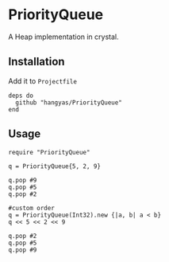 # PriorityQueue

A Heap implementation in crystal.

## Installation

Add it to `Projectfile`

```crystal
deps do
  github "hangyas/PriorityQueue"
end
```

## Usage

```crystal
require "PriorityQueue"

q = PriorityQueue{5, 2, 9}

q.pop #9
q.pop #5
q.pop #2

#custom order
q = PriorityQueue(Int32).new {|a, b| a < b}
q << 5 << 2 << 9

q.pop #2
q.pop #5
q.pop #9
```
